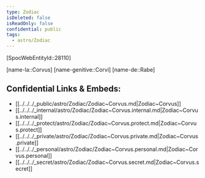 ```yaml
---
type: Zodiac
isDeleted: false
isReadOnly: false
confidential: public
tags:
  - astro/Zodiac
---
```

[SpocWebEntityId::28110]



[name-la::Corvus]
[name-genitive::Corvi]
[name-de::Rabe]


## Confidential Links & Embeds: 
- [[../../../_public/astro/Zodiac/Zodiac~Corvus.md|Zodiac~Corvus]] 
- [[../../../_internal/astro/Zodiac/Zodiac~Corvus.internal.md|Zodiac~Corvus.internal]] 
- [[../../../_protect/astro/Zodiac/Zodiac~Corvus.protect.md|Zodiac~Corvus.protect]] 
- [[../../../_private/astro/Zodiac/Zodiac~Corvus.private.md|Zodiac~Corvus.private]] 
- [[../../../_personal/astro/Zodiac/Zodiac~Corvus.personal.md|Zodiac~Corvus.personal]] 
- [[../../../_secret/astro/Zodiac/Zodiac~Corvus.secret.md|Zodiac~Corvus.secret]] 
